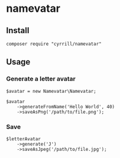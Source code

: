 # namevatar

## Install
	
	composer require "cyrrill/namevatar"
	
## Usage 	
	
### Generate a letter avatar 
 
 	$avatar = new Namevatar\Namevatar;
 	
 	$avatar
 		->generateFromName('Hello World', 40)
 		->saveAsPng('/path/to/file.png');
 		
### Save

	$letterAvatar
		->generate('J')
		->saveAsJpeg('/path/to/file.jpg');
	
